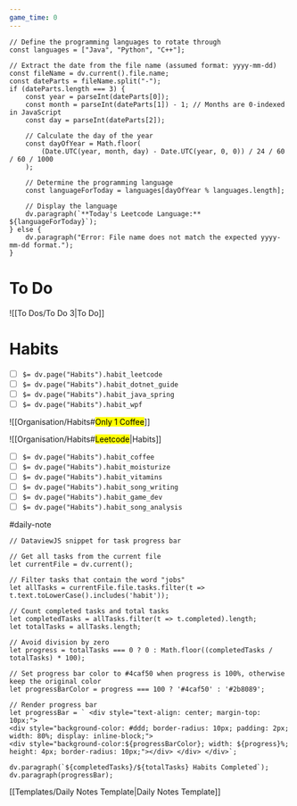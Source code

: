 ```yaml
---
game_time: 0
--- 
```


```dataviewjs
// Define the programming languages to rotate through
const languages = ["Java", "Python", "C++"];

// Extract the date from the file name (assumed format: yyyy-mm-dd)
const fileName = dv.current().file.name;
const dateParts = fileName.split("-");
if (dateParts.length === 3) {
    const year = parseInt(dateParts[0]);
    const month = parseInt(dateParts[1]) - 1; // Months are 0-indexed in JavaScript
    const day = parseInt(dateParts[2]);

    // Calculate the day of the year
    const dayOfYear = Math.floor(
        (Date.UTC(year, month, day) - Date.UTC(year, 0, 0)) / 24 / 60 / 60 / 1000
    );

    // Determine the programming language
    const languageForToday = languages[dayOfYear % languages.length];

    // Display the language
    dv.paragraph(`**Today's Leetcode Language:** ${languageForToday}`);
} else {
    dv.paragraph("Error: File name does not match the expected yyyy-mm-dd format.");
}
```

# To Do

![[To Dos/To Do 3|To Do]]

# Habits

- [ ] `$= dv.page("Habits").habit_leetcode`
- [ ] `$= dv.page("Habits").habit_dotnet_guide`
- [ ] `$= dv.page("Habits").habit_java_spring`
- [ ] `$= dv.page("Habits").habit_wpf`

![[Organisation/Habits#<mark style="background ABF7F7A6;">Only 1 Coffee</mark>]]

![[Organisation/Habits#<mark style="background ABF7F7A6;">Leetcode</mark>|Habits]]


- [ ] `$= dv.page("Habits").habit_coffee`
- [ ] `$= dv.page("Habits").habit_moisturize`
- [ ] `$= dv.page("Habits").habit_vitamins`
- [ ] `$= dv.page("Habits").habit_song_writing`
- [ ] `$= dv.page("Habits").habit_game_dev`
- [ ] `$= dv.page("Habits").habit_song_analysis`

#daily-note

```dataviewjs
// DataviewJS snippet for task progress bar

// Get all tasks from the current file
let currentFile = dv.current();

// Filter tasks that contain the word "jobs"
let allTasks = currentFile.file.tasks.filter(t => t.text.toLowerCase().includes('habit'));

// Count completed tasks and total tasks
let completedTasks = allTasks.filter(t => t.completed).length;
let totalTasks = allTasks.length;

// Avoid division by zero
let progress = totalTasks === 0 ? 0 : Math.floor((completedTasks / totalTasks) * 100);

// Set progress bar color to #4caf50 when progress is 100%, otherwise keep the original color
let progressBarColor = progress === 100 ? '#4caf50' : '#2b8089';

// Render progress bar
let progressBar = ` <div style="text-align: center; margin-top: 10px;"> 
<div style="background-color: #ddd; border-radius: 10px; padding: 2px; width: 80%; display: inline-block;"> 
<div style="background-color:${progressBarColor}; width: ${progress}%; height: 4px; border-radius: 10px;"></div> </div> </div>`;

dv.paragraph(`${completedTasks}/${totalTasks} Habits Completed`);
dv.paragraph(progressBar);

```


[[Templates/Daily Notes Template|Daily Notes Template]]